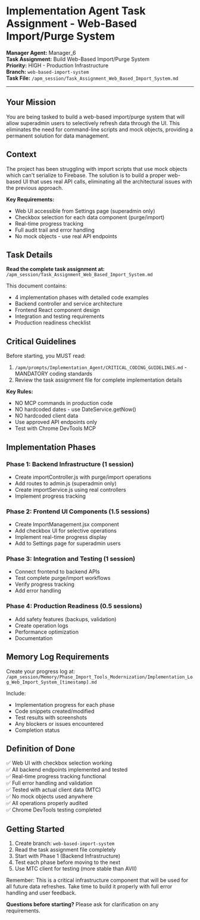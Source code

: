 # Implementation Agent Task Assignment - Web-Based Import/Purge System

**Manager Agent:** Manager_6  
**Task Assignment:** Build Web-Based Import/Purge System  
**Priority:** HIGH - Production Infrastructure  
**Branch:** `web-based-import-system`  
**Task File:** `/apm_session/Task_Assignment_Web_Based_Import_System.md`  

---

## Your Mission

You are being tasked to build a web-based import/purge system that will allow superadmin users to selectively refresh data through the UI. This eliminates the need for command-line scripts and mock objects, providing a permanent solution for data management.

## Context

The project has been struggling with import scripts that use mock objects which can't serialize to Firebase. The solution is to build a proper web-based UI that uses real API calls, eliminating all the architectural issues with the previous approach.

**Key Requirements:**
- Web UI accessible from Settings page (superadmin only)
- Checkbox selection for each data component (purge/import)
- Real-time progress tracking
- Full audit trail and error handling
- No mock objects - use real API endpoints

## Task Details

**Read the complete task assignment at:** `/apm_session/Task_Assignment_Web_Based_Import_System.md`

This document contains:
- 4 implementation phases with detailed code examples
- Backend controller and service architecture
- Frontend React component design
- Integration and testing requirements
- Production readiness checklist

## Critical Guidelines

Before starting, you MUST read:
1. `/apm/prompts/Implementation_Agent/CRITICAL_CODING_GUIDELINES.md` - MANDATORY coding standards
2. Review the task assignment file for complete implementation details

**Key Rules:**
- NO MCP commands in production code
- NO hardcoded dates - use DateService.getNow()
- NO hardcoded client data
- Use approved API endpoints only
- Test with Chrome DevTools MCP

## Implementation Phases

### Phase 1: Backend Infrastructure (1 session)
- Create importController.js with purge/import operations
- Add routes to admin.js (superadmin only)
- Create importService.js using real controllers
- Implement progress tracking

### Phase 2: Frontend UI Components (1.5 sessions)
- Create ImportManagement.jsx component
- Add checkbox UI for selective operations
- Implement real-time progress display
- Add to Settings page for superadmin users

### Phase 3: Integration and Testing (1 session)
- Connect frontend to backend APIs
- Test complete purge/import workflows
- Verify progress tracking
- Add error handling

### Phase 4: Production Readiness (0.5 sessions)
- Add safety features (backups, validation)
- Create operation logs
- Performance optimization
- Documentation

## Memory Log Requirements

Create your progress log at:
`/apm_session/Memory/Phase_Import_Tools_Modernization/Implementation_Log_Web_Import_System_[timestamp].md`

Include:
- Implementation progress for each phase
- Code snippets created/modified
- Test results with screenshots
- Any blockers or issues encountered
- Completion status

## Definition of Done

✅ Web UI with checkbox selection working  
✅ All backend endpoints implemented and tested  
✅ Real-time progress tracking functional  
✅ Full error handling and validation  
✅ Tested with actual client data (MTC)  
✅ No mock objects used anywhere  
✅ All operations properly audited  
✅ Chrome DevTools testing completed  

## Getting Started

1. Create branch: `web-based-import-system`
2. Read the task assignment file completely
3. Start with Phase 1 (Backend Infrastructure)
4. Test each phase before moving to the next
5. Use MTC client for testing (more stable than AVII)

Remember: This is a critical infrastructure component that will be used for all future data refreshes. Take time to build it properly with full error handling and user feedback.

**Questions before starting?** Please ask for clarification on any requirements.